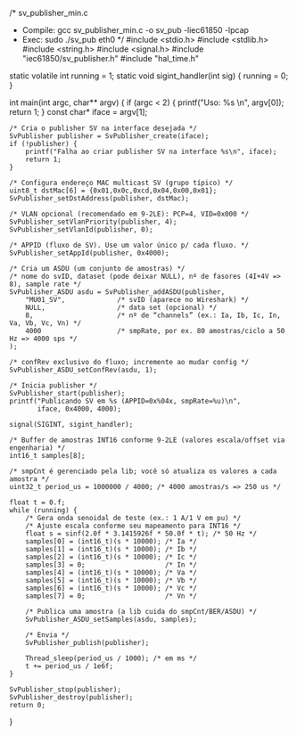 /* sv_publisher_min.c
 * Compile: gcc sv_publisher_min.c -o sv_pub -liec61850 -lpcap
 * Exec: sudo ./sv_pub eth0
 */
#include <stdio.h>
#include <stdlib.h>
#include <string.h>
#include <signal.h>
#include "iec61850/sv_publisher.h"
#include "hal_time.h"

static volatile int running = 1;
static void sigint_handler(int sig) { running = 0; }

int main(int argc, char** argv) {
    if (argc < 2) {
        printf("Uso: %s <iface>\n", argv[0]);
        return 1;
    }
    const char* iface = argv[1];

    /* Cria o publisher SV na interface desejada */
    SvPublisher publisher = SvPublisher_create(iface);
    if (!publisher) {
        printf("Falha ao criar publisher SV na interface %s\n", iface);
        return 1;
    }

    /* Configura endereço MAC multicast SV (grupo típico) */
    uint8_t dstMac[6] = {0x01,0x0c,0xcd,0x04,0x00,0x01};
    SvPublisher_setDstAddress(publisher, dstMac);

    /* VLAN opcional (recomendado em 9-2LE): PCP=4, VID=0x000 */
    SvPublisher_setVlanPriority(publisher, 4);
    SvPublisher_setVlanId(publisher, 0);

    /* APPID (fluxo de SV). Use um valor único p/ cada fluxo. */
    SvPublisher_setAppId(publisher, 0x4000);

    /* Cria um ASDU (um conjunto de amostras) */
    /* nome do svID, dataset (pode deixar NULL), nº de fasores (4I+4V => 8), sample rate */
    SvPublisher_ASDU asdu = SvPublisher_addASDU(publisher,
        "MU01_SV",             /* svID (aparece no Wireshark) */
        NULL,                  /* data set (opcional) */
        8,                     /* nº de “channels” (ex.: Ia, Ib, Ic, In, Va, Vb, Vc, Vn) */
        4000                   /* smpRate, por ex. 80 amostras/ciclo a 50 Hz => 4000 sps */
    );

    /* confRev exclusivo do fluxo; incremente ao mudar config */
    SvPublisher_ASDU_setConfRev(asdu, 1);

    /* Inicia publisher */
    SvPublisher_start(publisher);
    printf("Publicando SV em %s (APPID=0x%04x, smpRate=%u)\n",
           iface, 0x4000, 4000);

    signal(SIGINT, sigint_handler);

    /* Buffer de amostras INT16 conforme 9-2LE (valores escala/offset via engenharia) */
    int16_t samples[8];

    /* smpCnt é gerenciado pela lib; você só atualiza os valores a cada amostra */
    uint32_t period_us = 1000000 / 4000; /* 4000 amostras/s => 250 us */

    float t = 0.f;
    while (running) {
        /* Gera onda senoidal de teste (ex.: 1 A/1 V em pu) */
        /* Ajuste escala conforme seu mapeamento para INT16 */
        float s = sinf(2.0f * 3.1415926f * 50.0f * t); /* 50 Hz */
        samples[0] = (int16_t)(s * 10000); /* Ia */
        samples[1] = (int16_t)(s * 10000); /* Ib */
        samples[2] = (int16_t)(s * 10000); /* Ic */
        samples[3] = 0;                    /* In */
        samples[4] = (int16_t)(s * 10000); /* Va */
        samples[5] = (int16_t)(s * 10000); /* Vb */
        samples[6] = (int16_t)(s * 10000); /* Vc */
        samples[7] = 0;                    /* Vn */

        /* Publica uma amostra (a lib cuida do smpCnt/BER/ASDU) */
        SvPublisher_ASDU_setSamples(asdu, samples);

        /* Envia */
        SvPublisher_publish(publisher);

        Thread_sleep(period_us / 1000); /* em ms */
        t += period_us / 1e6f;
    }

    SvPublisher_stop(publisher);
    SvPublisher_destroy(publisher);
    return 0;
}
